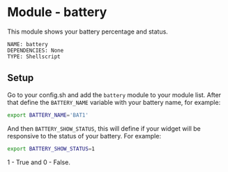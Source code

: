 # Module - battery
This module shows your battery percentage and status.
```
NAME: battery
DEPENDENCIES: None
TYPE: Shellscript
```

## Setup
Go to your config.sh and add the `battery` module to your module list.
After that define the `BATTERY_NAME` variable with your battery name, for example:
```bash
export BATTERY_NAME='BAT1'
```

And then `BATTERY_SHOW_STATUS`, this will define if your widget will be responsive to the status of your battery.
For example:

```bash
export BATTERY_SHOW_STATUS=1
```

1 - True and 0 - False.

